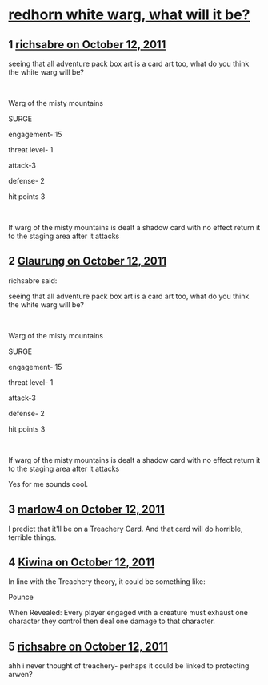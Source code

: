 # [redhorn white warg, what will it be?](https://community.fantasyflightgames.com/topic/54602-redhorn-white-warg-what-will-it-be/)

## 1 [richsabre on October 12, 2011](https://community.fantasyflightgames.com/topic/54602-redhorn-white-warg-what-will-it-be/?do=findComment&comment=540828)

seeing that all adventure pack box art is a card art too, what do you think the white warg will be?

 

Warg of the misty mountains

SURGE

engagement- 15

threat level- 1

attack-3

defense- 2

hit points 3

 

If warg of the misty mountains is dealt a shadow card with no effect return it to the staging area after it attacks

## 2 [Glaurung on October 12, 2011](https://community.fantasyflightgames.com/topic/54602-redhorn-white-warg-what-will-it-be/?do=findComment&comment=540848)

richsabre said:

seeing that all adventure pack box art is a card art too, what do you think the white warg will be?

 

Warg of the misty mountains

SURGE

engagement- 15

threat level- 1

attack-3

defense- 2

hit points 3

 

If warg of the misty mountains is dealt a shadow card with no effect return it to the staging area after it attacks



Yes for me sounds cool.

## 3 [marlow4 on October 12, 2011](https://community.fantasyflightgames.com/topic/54602-redhorn-white-warg-what-will-it-be/?do=findComment&comment=540995)

I predict that it'll be on a Treachery Card. And that card will do horrible, terrible things.

## 4 [Kiwina on October 12, 2011](https://community.fantasyflightgames.com/topic/54602-redhorn-white-warg-what-will-it-be/?do=findComment&comment=541003)

In line with the Treachery theory, it could be something like:

Pounce

When Revealed: Every player engaged with a creature must exhaust one character they control then deal one damage to that character.

## 5 [richsabre on October 12, 2011](https://community.fantasyflightgames.com/topic/54602-redhorn-white-warg-what-will-it-be/?do=findComment&comment=541109)

ahh i never thought of treachery- perhaps it could be linked to protecting arwen?

